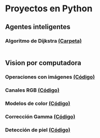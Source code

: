 # Proyectos en Python
## Agentes inteligentes
### Algoritmo de Dijkstra [(Carpeta)](https://github.com/Luis-Pedroza/Python/tree/main/Dijkstra)<br><br>
## Vision por computadora
### Operaciones con imágenes [(Código)](https://github.com/Luis-Pedroza/Python/blob/main/Vision/Practica1.py)
### Canales RGB [(Código)](https://github.com/Luis-Pedroza/Python/blob/main/Vision/Practica2.py)
### Modelos de color [(Código)](https://github.com/Luis-Pedroza/Python/blob/main/Vision/Practica3.py)
### Corrección Gamma [(Código)](https://github.com/Luis-Pedroza/Python/blob/main/Vision/Practica4.py)
### Detección de piel [(Código)](https://github.com/Luis-Pedroza/Python/blob/main/Vision/Practica5.py)